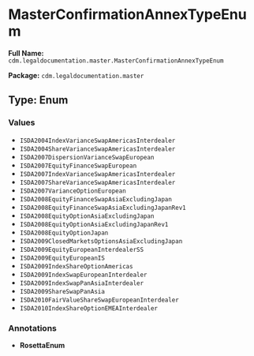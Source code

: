 # MasterConfirmationAnnexTypeEnum

**Full Name:** `cdm.legaldocumentation.master.MasterConfirmationAnnexTypeEnum`

**Package:** `cdm.legaldocumentation.master`

## Type: Enum

### Values

- `ISDA2004IndexVarianceSwapAmericasInterdealer`
- `ISDA2004ShareVarianceSwapAmericasInterdealer`
- `ISDA2007DispersionVarianceSwapEuropean`
- `ISDA2007EquityFinanceSwapEuropean`
- `ISDA2007IndexVarianceSwapAmericasInterdealer`
- `ISDA2007ShareVarianceSwapAmericasInterdealer`
- `ISDA2007VarianceOptionEuropean`
- `ISDA2008EquityFinanceSwapAsiaExcludingJapan`
- `ISDA2008EquityFinanceSwapAsiaExcludingJapanRev1`
- `ISDA2008EquityOptionAsiaExcludingJapan`
- `ISDA2008EquityOptionAsiaExcludingJapanRev1`
- `ISDA2008EquityOptionJapan`
- `ISDA2009ClosedMarketsOptionsAsiaExcludingJapan`
- `ISDA2009EquityEuropeanInterdealerSS`
- `ISDA2009EquityEuropeanIS`
- `ISDA2009IndexShareOptionAmericas`
- `ISDA2009IndexSwapEuropeanInterdealer`
- `ISDA2009IndexSwapPanAsiaInterdealer`
- `ISDA2009ShareSwapPanAsia`
- `ISDA2010FairValueShareSwapEuropeanInterdealer`
- `ISDA2010IndexShareOptionEMEAInterdealer`
### Annotations

- **RosettaEnum**

